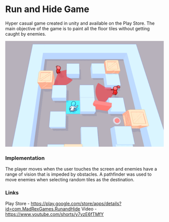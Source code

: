 # Run and Hide Game

Hyper casual game created in unity and available on the Play Store. The main objective of the game is to paint all the floor tiles without getting caught by enemies.

![Run and Hide!](Images/RunAndHide.png)

### Implementation

The player moves when the user touches the screen and enemies have a range of vision that is impeded by obstacles. A pathfinder was used to move enemies when selecting random tiles as the destination.

### Links
Play Store - https://play.google.com/store/apps/details?id=com.MadRexGames.RunandHide
Video - https://www.youtube.com/shorts/y7vzE6fTMfY